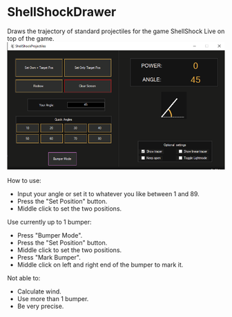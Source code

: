# ShellShockDrawer
Draws the trajectory of standard projectiles for the game ShellShock Live on top of the game. 
![Here is how the application looks.](https://github.com/MathisSchm/ShellShockDrawer/blob/master/ShellShockProjectileMotion/formWindowPreview.png)

How to use: 
- Input your angle or set it to whatever you like between 1 and 89. 
- Press the "Set Position" button. 
- Middle click to set the two positions.

Use currently up to 1 bumper: 
- Press "Bumper Mode". 
- Press the "Set Position" button.
- Middle click to set the two positions. 
- Press "Mark Bumper". 
- Middle click on left and right end of the bumper to mark it. 

Not able to: 
* Calculate wind. 
* Use more than 1 bumper. 
* Be very precise. 
